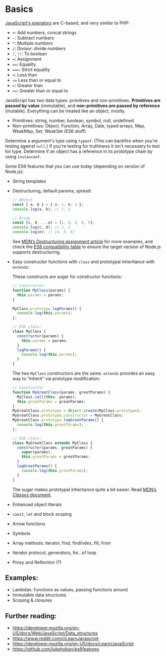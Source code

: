 # Basics

[JavaScript's operators](https://developer.mozilla.org/en-US/docs/Web/JavaScript/Guide/Expressions_and_Operators) are C-based, and very similar to PHP:

* `+`: Add numbers, concat strings
* `-`: Subtract numbers
* `*`: Multiple numbers
* `/`: Divisor: divide numbers
* `!`, `!!`: To boolean
* `=`: Assignment
* `==`: Equality
* `===`: Strict equality
* `<`: Less than
* `<=` Less than or equal to
* `>`: Greater than
* `>=`: Greater than or equal to

JavaScript has two data types: primitives and non-primitives. **Primitives are passed by value** (immutable), and **non-primitives are passed by reference** (mutable). Everything can be treated like an object, mostly.

* Primitives: string, number, boolean, symbol, null, undefined
* Non-primitives: Object, Function, Array, Date, typed arrays, Map, WeakMap, Set, WeakSet (ES6 stuff)

Determine a argument's type using `typeof`. (This can backfire when you're testing against `null`.) If you're testing for truthiness it isn't necessary to test for type. Determine if an object has a reference in its prototype chain by using `instanceof`.

Some ES6 features that you can use today (depending on version of Node.js):

* String templates
* Destructuring, default params, spread:

  ```js
  // Object
  const { a, b } = { a: 1, b: 2 };
  console.log(a, b); // 1, 2

  // Array
  const [c, d, ...e] = [1, 2, 3, 4, 5];
  console.log(c, d); // 1, 2
  console.log(e); // [4, 5, 6]
  ```

  See [MDN’s _Destructuring assignment_ article](https://developer.mozilla.org/en-US/docs/Web/JavaScript/Reference/Operators/Destructuring_assignment) for more examples, and check the [ES6 compatibility table](http://kangax.github.io/compat-table/es6/) to ensure the target version of Node.js supports destructuring.
* Easy constructor functions with `class` and prototypal inheritance with `extends`:

  These constructs are sugar for constructor functions:

  ```js
  // Constructor:
  function MyClass(params) {
    this.params = params;
  }

  MyClass.prototype.logParams() {
    console.log(this.params);
  };

  // ES6 class:
  class MyClass {
    constructor(params) {
      this.params = params;
    }
    logParams() {
      console.log(this.params);
    }
  }
  ```

  The two `MyClass` constructors are the same. `extends` provides an easy way to “inherit” via prototype modification:

  ```js
  // Constructor
  function MyGreatClass(params, greatParams) {
    MyClass.call(this, params);
    this.greatParams = greatParams;
  }
  MyGreatClass.prototype = Object.create(MyClass.prototype);
  MyGreatClass.prototype.constructor = MyGreatClass;
  MyGreatClass.prototype.logGreatParams() {
    console.log(this.greatParams);
  };

  // ES6 class:
  class MyGreatClass extends MyClass {
    constructor(params, greatParams) {
      super(params);
      this.greatParams = greatParams;
    }
    logGreatParams() {
      console.log(this.greatParams);
    }
  }
  ```

  The sugar makes prototypal inheritance quite a bit easier. Read [MDN’s _Classes_ document](https://developer.mozilla.org/en-US/docs/Web/JavaScript/Reference/Classes).

* Enhanced object literals
* `const`, `let` and block scoping
* Arrow functions
* Symbols
* Array methods: iterator, find, findIndex, fill, from
* Iterator protocol, generators, for…of loop
* Proxy and Reflection (?)

## Examples:

* Lambdas: functions as values, passing functions around
* Immutable data structures
* Scoping & closures

## Further reading:

* https://developer.mozilla.org/en-US/docs/Web/JavaScript/Data_structures
* https://www.reddit.com/r/LearnJavascript
* https://developer.mozilla.org/en-US/docs/Learn/JavaScript
* https://github.com/lukehoban/es6features
